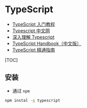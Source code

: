 # TypeScript

- [TypeScript 入门教程](https://ts.xcatliu.com/)
- [Typescript 中文网](https://www.tslang.cn/)
- [深入理解 Typescript](https://jkchao.github.io/typescript-book-chinese/)
- [TypeScript Handbook（中文版）](https://jkchao.github.io/typescript-book-chinese/)
- [TypeScript 精通指南](https://nodelover.gitbook.io/typescript/)

[TOC]

## 安装

- 通过 `npm`

```bash
npm instal -g typescript
```
